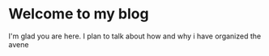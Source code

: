 # Welcome to my blog

I'm glad you are here. I plan to talk about how and why i have organized the avene
